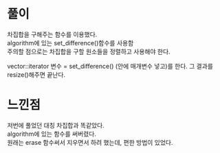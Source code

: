 # 풀이  
차집합을 구해주는 함수를 이용했다.  
algorithm에 있는 set_difference()함수를 사용함    
주의할 점으로는 차집합을 구할 원소들을 정렬하고 사용해야 한다.  

vector<int>::iterator 변수 = set_difference()
(안에 매개변수 넣고)를 한다.
그 결과를 resize()해주면 끝난다.  

# 느낀점  
저번에 풀었던 대칭 차집합과 똑같았다.  
algorithm에 있는 함수를 써버렸다.  
원래는 erase 함수써서 지우면서 하려 했는데, 편한 방법이 있었다.  
